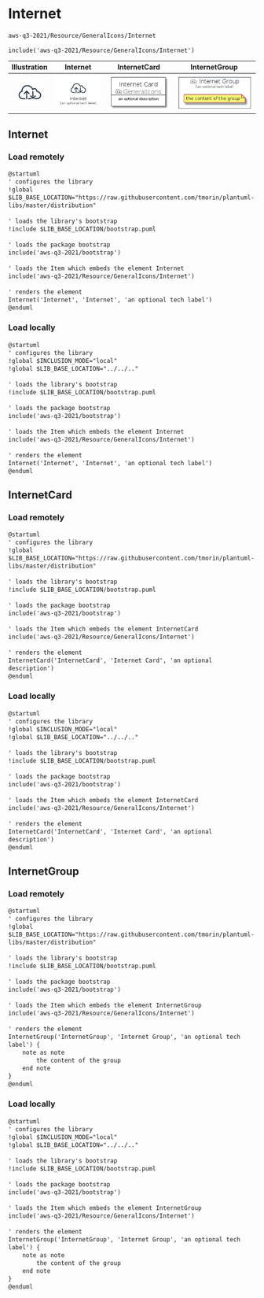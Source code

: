 # Internet


```text
aws-q3-2021/Resource/GeneralIcons/Internet
```

```text
include('aws-q3-2021/Resource/GeneralIcons/Internet')
```



| Illustration | Internet | InternetCard | InternetGroup |
| :---: | :---: | :---: | :---: |
| ![illustration for Illustration](../../../aws-q3-2021/Resource/GeneralIcons/Internet.png) | ![illustration for Internet](../../../aws-q3-2021/Resource/GeneralIcons/Internet.Local.png) | ![illustration for InternetCard](../../../aws-q3-2021/Resource/GeneralIcons/InternetCard.Local.png) | ![illustration for InternetGroup](../../../aws-q3-2021/Resource/GeneralIcons/InternetGroup.Local.png) |




## Internet

### Load remotely
```plantuml
@startuml
' configures the library
!global $LIB_BASE_LOCATION="https://raw.githubusercontent.com/tmorin/plantuml-libs/master/distribution"

' loads the library's bootstrap
!include $LIB_BASE_LOCATION/bootstrap.puml

' loads the package bootstrap
include('aws-q3-2021/bootstrap')

' loads the Item which embeds the element Internet
include('aws-q3-2021/Resource/GeneralIcons/Internet')

' renders the element
Internet('Internet', 'Internet', 'an optional tech label')
@enduml
```

### Load locally
```plantuml
@startuml
' configures the library
!global $INCLUSION_MODE="local"
!global $LIB_BASE_LOCATION="../../.."

' loads the library's bootstrap
!include $LIB_BASE_LOCATION/bootstrap.puml

' loads the package bootstrap
include('aws-q3-2021/bootstrap')

' loads the Item which embeds the element Internet
include('aws-q3-2021/Resource/GeneralIcons/Internet')

' renders the element
Internet('Internet', 'Internet', 'an optional tech label')
@enduml
```

## InternetCard

### Load remotely
```plantuml
@startuml
' configures the library
!global $LIB_BASE_LOCATION="https://raw.githubusercontent.com/tmorin/plantuml-libs/master/distribution"

' loads the library's bootstrap
!include $LIB_BASE_LOCATION/bootstrap.puml

' loads the package bootstrap
include('aws-q3-2021/bootstrap')

' loads the Item which embeds the element InternetCard
include('aws-q3-2021/Resource/GeneralIcons/Internet')

' renders the element
InternetCard('InternetCard', 'Internet Card', 'an optional description')
@enduml
```

### Load locally
```plantuml
@startuml
' configures the library
!global $INCLUSION_MODE="local"
!global $LIB_BASE_LOCATION="../../.."

' loads the library's bootstrap
!include $LIB_BASE_LOCATION/bootstrap.puml

' loads the package bootstrap
include('aws-q3-2021/bootstrap')

' loads the Item which embeds the element InternetCard
include('aws-q3-2021/Resource/GeneralIcons/Internet')

' renders the element
InternetCard('InternetCard', 'Internet Card', 'an optional description')
@enduml
```

## InternetGroup

### Load remotely
```plantuml
@startuml
' configures the library
!global $LIB_BASE_LOCATION="https://raw.githubusercontent.com/tmorin/plantuml-libs/master/distribution"

' loads the library's bootstrap
!include $LIB_BASE_LOCATION/bootstrap.puml

' loads the package bootstrap
include('aws-q3-2021/bootstrap')

' loads the Item which embeds the element InternetGroup
include('aws-q3-2021/Resource/GeneralIcons/Internet')

' renders the element
InternetGroup('InternetGroup', 'Internet Group', 'an optional tech label') {
    note as note
        the content of the group
    end note
}
@enduml
```

### Load locally
```plantuml
@startuml
' configures the library
!global $INCLUSION_MODE="local"
!global $LIB_BASE_LOCATION="../../.."

' loads the library's bootstrap
!include $LIB_BASE_LOCATION/bootstrap.puml

' loads the package bootstrap
include('aws-q3-2021/bootstrap')

' loads the Item which embeds the element InternetGroup
include('aws-q3-2021/Resource/GeneralIcons/Internet')

' renders the element
InternetGroup('InternetGroup', 'Internet Group', 'an optional tech label') {
    note as note
        the content of the group
    end note
}
@enduml
```

